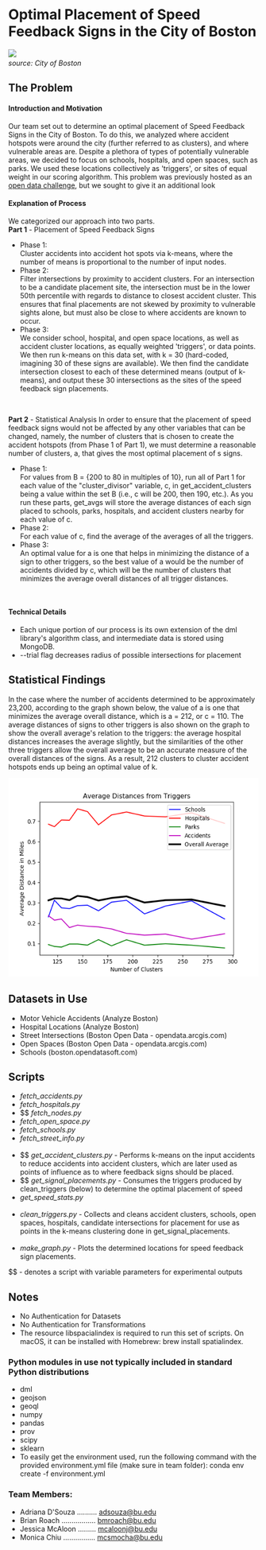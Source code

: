 # Optimal Placement of Speed Feedback Signs in the City of Boston
<img src='https://www.boston.gov/sites/default/files/speed-limit-3.jpg' height='200' width='auto'><br>
*source: City of Boston*


## The Problem
#### Introduction and Motivation
Our team set out to determine an optimal placement of Speed Feedback Signs in the City of Boston. To do this, we analyzed where accident hotspots were around the city (further referred to as clusters), and where vulnerable areas are. Despite a plethora of types of potentially vulnerable areas, we decided to focus on schools, hospitals, and open spaces, such as parks. We used these locations collectively as 'triggers', or sites of equal weight in our scoring algorithm. This problem was previously hosted as an [open data challenge](https://docs.google.com/document/d/11QtIfhwWJEDumRgzKkkH68bzh9qrra15vVwvuNsz_oY/mobilebasi), but we sought to give it an additional look
#### Explanation of Process
We categorized our approach into two parts. <br>
**Part 1** - Placement of Speed Feedback Signs
* Phase 1:<br>
Cluster accidents into accident hot spots via k-means, where the number of means is proportional to the number of input nodes.
* Phase 2: <br>
Filter intersections by proximity to accident clusters. For an intersection to be a candidate placement site, the intersection must be in the lower 50th percentile with regards to distance to closest accident cluster. This ensures that final placements are not skewed by proximity to vulnerable sights alone, but must also be close to where accidents are known to occur. 
* Phase 3:<br>
We consider school, hospital, and open space locations, as well as accident cluster locations, as equally weighted 'triggers', or data points. We then run k-means on this data set, with k = 30 (hard-coded, imagining 30 of these signs are available). We then find the candidate intersection closest to each of these determined means (output of k-means), and output these 30 intersections as the sites of the speed feedback sign placements.
<br>

**Part 2** - Statistical Analysis
In order to ensure that the placement of speed feedback signs would not be affected by any other variables that can be changed, namely, the number of clusters that is chosen to create the accident hotspots (from Phase 1 of Part 1), we must determine a reasonable number of clusters, a, that gives the most optimal placement of s signs.<br>

* Phase 1:<br>
For values from B = {200 to 80 in multiples of 10}, run all of Part 1 for each value of the "cluster_divisor" variable, c, in get_accident_clusters being a value within the set B (i.e., c will be 200, then 190, etc.). As you run these parts, get_avgs will store the average distances of each sign placed to schools, parks, hospitals, and accident clusters nearby for each value of c.
* Phase 2:<br>
For each value of c, find the average of the averages of all the triggers.
* Phase 3:<br>
An optimal value for a is one that helps in minimizing the distance of a sign to other triggers, so the best value of a would be the number of accidents divided by c, which will be the number of clusters that minimizes the average overall distances of all trigger distances.
<br>

#### Technical Details
* Each unique portion of our process is its own extension of the dml library's algorithm class, and intermediate data is stored using MongoDB.
* --trial flag decreases radius of possible intersections for placement

## Statistical Findings
In the case where the number of accidents determined to be approximately 23,200, according to the graph shown below, the value of a is one that minimizes the average overall distance, which is a = 212, or c = 110. The average distances of signs to other triggers is also shown on the graph to show the overall average's relation to the triggers: the average hospital distances increases the average slightly, but the similarities of the other three triggers allow the overall average to be an accurate measure of the overall distances of the signs. As a result, 212 clusters to cluster accident hotspots ends up being an optimal value of k.

<img src="graph_range(80,90,...,200).png" height='400' width='auto'><br>

## Datasets in Use
* Motor Vehicle Accidents (Analyze Boston)
* Hospital Locations (Analyze Boston)
* Street Intersections (Boston Open Data - opendata.arcgis.com)
* Open Spaces (Boston Open Data - opendata.arcgis.com)
* Schools (boston.opendatasoft.com)

## Scripts
* *fetch_accidents.py* 
* *fetch_hospitals.py*
* $$ *fetch_nodes.py*
* *fetch_open_space.py*
* *fetch_schools.py*
* *fetch_street_info.py*
<br><br>
* $$ *get_accident_clusters.py* - Performs k-means on the input accidents to reduce accidents into accident clusters, which are later used as points of influence as to where feedback signs should be placed.
* $$ *get_signal_placements.py* - Consumes the triggers produced by clean_triggers (below) to determine the optimal placement of speed 
* *get_speed_stats.py*
<br><br>
* *clean_triggers.py* - Collects and cleans accident clusters, schools, open spaces, hospitals, candidate intersections for placement for use as points in the k-means clustering done in get_signal_placements.
<br><br>
* *make_graph.py* - Plots the determined locations for speed feedback sign placements.

$$ - denotes a script with variable parameters for experimental outputs
## Notes
* No Authentication for Datasets
* No Authentication for Transformations
* The resource libspacialindex is required to run this set of scripts. On macOS, it can be installed with Homebrew: brew install spatialindex. 

### Python modules in use not typically included in standard Python distributions 
* dml
* geojson
* geoql
* numpy
* pandas
* prov
* scipy
* sklearn
* To easily get the environment used, run the following command with the provided environment.yml file (make sure in team folder): conda env create -f environment.yml


### Team Members:
* Adriana D'Souza .......... adsouza@bu.edu
* Brian Roach ................. bmroach@bu.edu
* Jessica McAloon ......... mcaloonj@bu.edu
* Monica Chiu ................ mcsmocha@bu.edu
